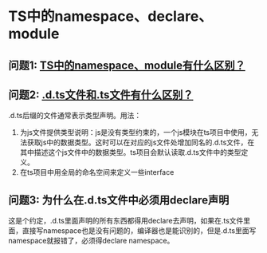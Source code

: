 # TS中的namespace、declare、module

## 问题1: [TS中的namespace、module有什么区别？](https://stackoverflow.com/questions/41932585/what-is-the-difference-between-declare-namespace-and-declare-module)


## 问题2: [.d.ts文件和.ts文件有什么区别？](https://jkchao.github.io/typescript-book-chinese/typings/ambient.html#%E5%A3%B0%E6%98%8E%E6%96%87%E4%BB%B6)
.d.ts后缀的文件通常表示类型声明。用法：
1. 为js文件提供类型说明：js是没有类型约束的，一个js模块在ts项目中使用，无法获取js中的数据类型。这时可以在对应的js文件处增加同名的.d.ts文件，在其中描述这个js文件中的数据类型。ts项目会默认读取.d.ts文件中的类型定义。
2. 在ts项目中用全局的命名空间来定义一些interface


## 问题3: 为什么在.d.ts文件中必须用declare声明
这是个约定，.d.ts里面声明的所有东西都得用declare去声明，如果在.ts文件里面，直接写namespace也是没有问题的，编译器也是能识别的，但是.d.ts里面写namespace就报错了，必须得declare namespace。

